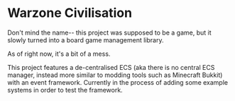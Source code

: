 # Warzone Civilisation
Don't mind the name-- this project was supposed to be a game, but it slowly turned into a board
game management library.

As of right now, it's a bit of a mess.

This project features a de-centralised ECS (aka there is no central ECS manager, instead more
similar to modding tools such as Minecraft Bukkit) with an event framework. Currently in the
process of adding some example systems in order to test the framework.
